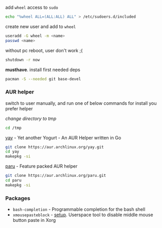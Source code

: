 

add `wheel` access to `sudo` 
```sh
echo "%wheel ALL=(ALL:ALL) ALL" > /etc/sudoers.d/included
```

create new user and add to `wheel`
```sh
useradd -G wheel -m <name>
passwd <name>
```

without pc reboot, user don't work ;(
```sh
shutdown -r now
```

**musthave**. install first needed deps
```sh
pacman -S --needed git base-devel
```

### AUR helper

switch to user manually, and run one of below commands for install you prefer helper

*change directory to tmp*
```sh
cd /tmp
```

[yay](https://github.com/Jguer/yay) - Yet another Yogurt - An AUR Helper written in Go
```sh
git clone https://aur.archlinux.org/yay.git
cd yay
makepkg -si
```
[paru](https://github.com/Morganamilo/paru) - Feature packed AUR helper
```sh
git clone https://aur.archlinux.org/paru.git
cd paru
makepkg -si
```


### Packages

- `bash-completion` - Programmable completion for the bash shell
- `xmousepasteblock` - [setup](https://todo.placeholder). Userspace tool to disable middle mouse button paste in Xorg
